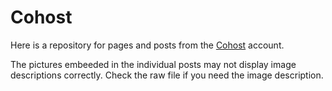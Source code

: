 # Cohost
Here is a repository for pages and posts from the [Cohost](https://cohost.org/rikaklassen) account.

The pictures embeeded in the individual posts may not display image descriptions correctly. Check the raw file if you need the image description.
